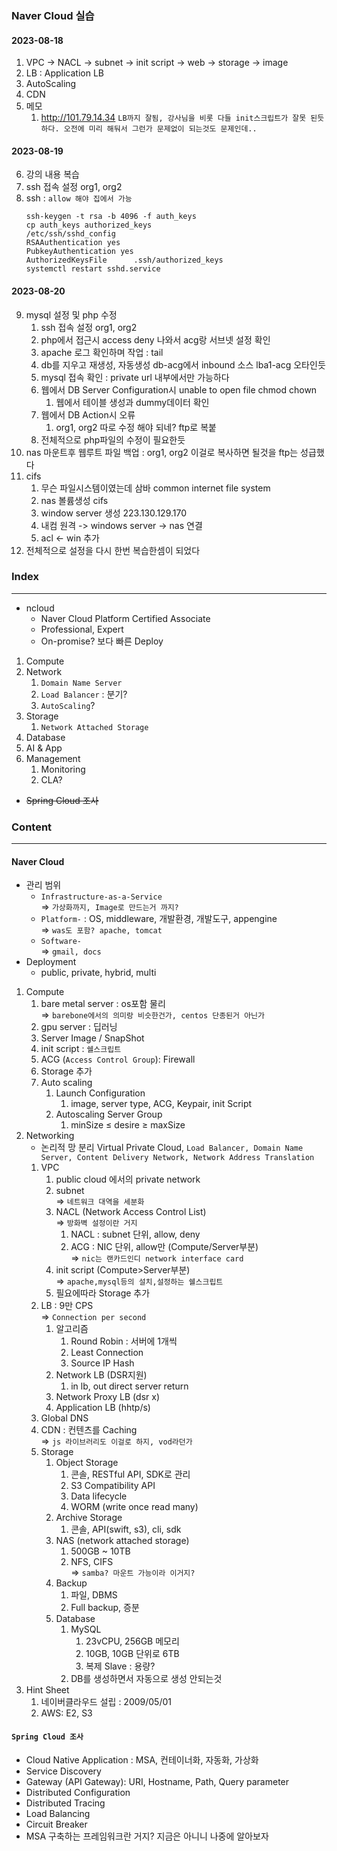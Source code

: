 
### Naver Cloud 실습  
#### 2023-08-18
1. VPC → NACL → subnet → init script → web → storage → image
2. LB : Application LB        
3. AutoScaling
4. CDN
5. 메모
   1. http://101.79.14.34  `LB까지 잘됨, 강사님을 비롯 다들 init스크립트가 잘못 된듯하다. 오전에 미리 해둬서 그런가 문제없이 되는것도 문제인데..`  
#### 2023-08-19
6. 강의 내용 복습
7. ssh 접속 설정 org1, org2
8. ssh : `allow 해야 집에서 가능`  
    ```
    ssh-keygen -t rsa -b 4096 -f auth_keys
    cp auth_keys authorized_keys
    /etc/ssh/sshd_config
    RSAAuthentication yes
    PubkeyAuthentication yes
    AuthorizedKeysFile      .ssh/authorized_keys
    systemctl restart sshd.service
    ```
#### 2023-08-20
9. mysql 설정 및 php 수정  
   1.  ssh 접속 설정 org1, org2
   2.  php에서 접근시 access deny 나와서 acg랑 서브넷 설정 확인
   3.  apache 로그 확인하며 작업 : tail
   4.  db를 지우고 재생성, 자동생성 db-acg에서 inbound 소스 lba1-acg 오타인듯
   5.  mysql 접속 확인 : private url 내부에서만 가능하다
   6.  웹에서 DB Server Configuration시 unable to open file chmod chown
       1.  웹에서 테이블 생성과 dummy데이터 확인
   7.  웹에서 DB Action시 오류
       1.  org1, org2 따로 수정 해야 되네? ftp로 복붙
   8.  전체적으로 php파일의 수정이 필요한듯        
10. nas 마운트후 웹루트 파일 백업 : org1, org2 이걸로 복사하면 될것을 ftp는 성급했다
11. cifs 
    1.  무슨 파일시스템이였는데 삼바 common internet file system
    2.  nas 볼륨생성 cifs
    3.  window server 생성 223.130.129.170
    4.  내컴 원격 -> windows server -> nas 연결
    5.  acl <- win 추가
12. 전체적으로 설정을 다시 한번 복습한셈이 되었다  
      
### Index
---
- ncloud
  - Naver Cloud Platform Certified Associate
  - Professional, Expert
  - On-promise? 보다 빠른 Deploy
1. Compute
2. Network
   1. `Domain Name Server`
   2. `Load Balancer` : 분기?
   3. `AutoScaling`?
3. Storage
   1. `Network Attached Storage`
4. Database
5. AI & App
6. Management
   1. Monitoring
   2. CLA?
* ~~Spring Cloud 조사~~
### Content
---
#### Naver Cloud
- 관리 범위
  - `Infrastructure-as-a-Service`  
    $\Rightarrow$ `가상화까지, Image로 만드는거 까지?`
  - `Platform-` : OS, middleware, 개발환경, 개발도구, appengine  
    $\Rightarrow$ `was도 포함? apache, tomcat`
  - `Software-`  
    $\Rightarrow$ `gmail, docs`
- Deployment
  - public, private, hybrid, multi
1. Compute
   1. bare metal server : os포함 물리  
        $\Rightarrow$ `barebone에서의 의미랑 비슷한건가, centos 단종된거 아닌가`
   2. gpu server : 딥러닝
   3. Server Image / SnapShot
   4. init script : `쉘스크립트`
   5. ACG (`Access Control Group`): Firewall
   6. Storage 추가
   7. Auto scaling
      1. Launch Configuration
         1. image, server type, ACG, Keypair, init Script
      2. Autoscaling Server Group
         1. minSize ≤ desire ≥ maxSize
2. Networking
   - 논리적 망 분리 Virtual Private Cloud, `Load Balancer, Domain Name Server, Content Delivery Network, Network Address Translation`
   1. VPC
      1. public cloud 에서의 private network
      2. subnet  
        $\Rightarrow$ `네트워크 대역을 세분화`
      3. NACL (Network Access Control List)  
        $\Rightarrow$ `방화벽 설정이란 거지`
         1. NACL : subnet 단위, allow, deny
         2. ACG : NIC 단위, allow만 (Compute/Server부분)  
            $\Rightarrow$ `nic는 랜카드인디 network interface card`         
      4. init script (Compute>Server부분)  
        $\Rightarrow$ `apache,mysql등의 설치,설정하는 쉘스크립트`
      5. 필요에따라 Storage 추가
   2. LB : 9만 CPS  
        $\Rightarrow$ `Connection per second`
      1. 알고리즘
         1. Round Robin : 서버에 1개씩
         2. Least Connection
         3. Source IP Hash
      2. Network LB (DSR지원)
         1. in lb, out direct server return
      3. Network Proxy LB (dsr x)
      4. Application LB (hhtp/s)
   3. Global DNS
   4. CDN : 컨텐츠를 Caching  
        $\Rightarrow$ `js 라이브러리도 이걸로 하지, vod라던가`
   5. Storage
      1. Object Storage
         1. 콘솔, RESTful API, SDK로 관리
         2. S3 Compatibility API
         3. Data lifecycle
         4. WORM (write once read many)
      2. Archive Storage
         1. 콘솔, API(swift, s3), cli, sdk
      3. NAS (network attached storage)
         1. 500GB ~ 10TB
         2. NFS, CIFS  
            $\Rightarrow$ `samba? 마운트 가능이라 이거지?`
      4. Backup
         1. 파일, DBMS
         2. Full backup, 증분
      5. Database
         1. MySQL
            1. 23vCPU, 256GB 메모리
            2. 10GB, 10GB 단위로 6TB
            3. 복제 Slave : 용량?
         2. DB를 생성하면서 자동으로 생성 안되는것   
3. Hint Sheet
   1. 네이버클라우드 설립 : 2009/05/01
   2. AWS: E2, S3
#### `Spring Cloud 조사`  
- Cloud Native Application : MSA, 컨테이너화, 자동화, 가상화
- Service Discovery
- Gateway (API Gateway): URI, Hostname, Path, Query parameter
- Distributed Configuration
- Distributed Tracing
- Load Balancing
- Circuit Breaker
- MSA 구축하는 프레임워크란 거지? 지금은 아니니 나중에 알아보자